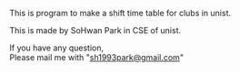 This is program to make a shift time table for clubs in unist.

This is made by SoHwan Park in CSE of unist.

If you have any question,  
Please mail me with "sh1993park@gmail.com"
